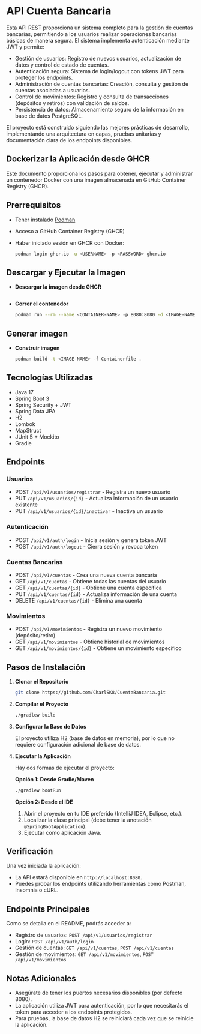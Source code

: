 # API Cuenta Bancaria

Esta API REST proporciona un sistema completo para la gestión de cuentas bancarias, permitiendo a los usuarios realizar operaciones bancarias básicas de manera segura. El sistema implementa autenticación mediante JWT y permite:

- Gestión de usuarios: Registro de nuevos usuarios, actualización de datos y control de estado de cuentas.
- Autenticación segura: Sistema de login/logout con tokens JWT para proteger los endpoints.
- Administración de cuentas bancarias: Creación, consulta y gestión de cuentas asociadas a usuarios.
- Control de movimientos: Registro y consulta de transacciones (depósitos y retiros) con validación de saldos.
- Persistencia de datos: Almacenamiento seguro de la información en base de datos PostgreSQL.

El proyecto está construido siguiendo las mejores prácticas de desarrollo, implementando una arquitectura en capas, pruebas unitarias y documentación clara de los endpoints disponibles.

## Dockerizar la Aplicación desde GHCR

Este documento proporciona los pasos para obtener, ejecutar y administrar un contenedor Docker con una imagen almacenada en GitHub Container Registry (GHCR).

## Prerrequisitos

- Tener instalado [Podman](https://podman.io/)
- Acceso a GitHub Container Registry (GHCR)
- Haber iniciado sesión en GHCR con Docker:

  ```sh
  podman login ghcr.io -u <USERNAME> -p <PASSWORD> ghcr.io 
  ```

## Descargar y Ejecutar la Imagen

- **Descargar la imagen desde GHCR**

    ```sh
    
    ```

- **Correr el contenedor**

    ```sh
    podman run --rm --name <CONTAINER-NAME> -p 8080:8080 -d <IMAGE-NAME>
    ```

## Generar imagen

- **Construir imagen**

    ```sh
    podman build -t <IMAGE-NAME> -f Containerfile . 
    ```

## Tecnologías Utilizadas

- Java 17
- Spring Boot 3
- Spring Security + JWT
- Spring Data JPA
- H2
- Lombok
- MapStruct
- JUnit 5 + Mockito
- Gradle

## Endpoints

### Usuarios

- POST `/api/v1/usuarios/registrar` - Registra un nuevo usuario
- PUT `/api/v1/usuarios/{id}` - Actualiza información de un usuario existente
- PUT `/api/v1/usuarios/{id}/inactivar` - Inactiva un usuario

### Autenticación

- POST `/api/v1/auth/login` - Inicia sesión y genera token JWT
- POST `/api/v1/auth/logout` - Cierra sesión y revoca token

### Cuentas Bancarias

- POST `/api/v1/cuentas` - Crea una nueva cuenta bancaria
- GET `/api/v1/cuentas` - Obtiene todas las cuentas del usuario
- GET `/api/v1/cuentas/{id}` - Obtiene una cuenta específica
- PUT `/api/v1/cuentas/{id}` - Actualiza información de una cuenta
- DELETE `/api/v1/cuentas/{id}` - Elimina una cuenta

### Movimientos

- POST `/api/v1/movimientos` - Registra un nuevo movimiento (depósito/retiro)
- GET `/api/v1/movimientos` - Obtiene historial de movimientos
- GET `/api/v1/movimientos/{id}` - Obtiene un movimiento específico

## Pasos de Instalación

1. **Clonar el Repositorio**

    ```bash
    git clone https://github.com/CharlSK8/CuentaBancaria.git
    ```

2. **Compilar el Proyecto**

    ```bash
    ./gradlew build  
    ```

3. **Configurar la Base de Datos**

    El proyecto utiliza H2 (base de datos en memoria), por lo que no requiere configuración adicional de base de datos.

4. **Ejecutar la Aplicación**

    Hay dos formas de ejecutar el proyecto:

    **Opción 1: Desde Gradle/Maven**

    ```bash
    ./gradlew bootRun
    ```

    **Opción 2: Desde el IDE**

    1. Abrir el proyecto en tu IDE preferido (IntelliJ IDEA, Eclipse, etc.).
    2. Localizar la clase principal (debe tener la anotación `@SpringBootApplication`).
    3. Ejecutar como aplicación Java.

## Verificación

Una vez iniciada la aplicación:

- La API estará disponible en `http://localhost:8080`.
- Puedes probar los endpoints utilizando herramientas como Postman, Insomnia o cURL.

## Endpoints Principales

Como se detalla en el README, podrás acceder a:

- Registro de usuarios: `POST /api/v1/usuarios/registrar`
- Login: `POST /api/v1/auth/login`
- Gestión de cuentas: `GET /api/v1/cuentas`, `POST /api/v1/cuentas`
- Gestión de movimientos: `GET /api/v1/movimientos`, `POST /api/v1/movimientos`

## Notas Adicionales

- Asegúrate de tener los puertos necesarios disponibles (por defecto 8080).
- La aplicación utiliza JWT para autenticación, por lo que necesitarás el token para acceder a los endpoints protegidos.
- Para pruebas, la base de datos H2 se reiniciará cada vez que se reinicie la aplicación.
